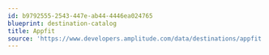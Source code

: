 ```yaml
---
id: b9792555-2543-447e-ab44-4446ea024765
blueprint: destination-catalog
title: Appfit
source: 'https://www.developers.amplitude.com/data/destinations/appfit'
---
```

